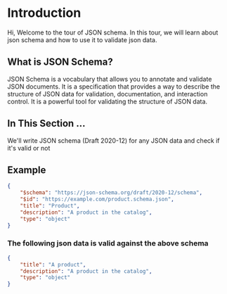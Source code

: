 # Introduction

Hi, Welcome to the tour of JSON schema. In this tour, we will learn about json schema and how to use it to validate json data.

## What is JSON Schema?

JSON Schema is a vocabulary that allows you to annotate and validate JSON documents. It is a specification that provides a way to describe the structure of JSON data for validation, documentation, and interaction control. It is a powerful tool for validating the structure of JSON data.

## In This Section ...

We'll write JSON schema (Draft 2020-12) for any JSON data and check if it's valid or not

## Example

```json
{
    "$schema": "https://json-schema.org/draft/2020-12/schema",
    "$id": "https://example.com/product.schema.json",
    "title": "Product",
    "description": "A product in the catalog",
    "type": "object"
}
```

### The following json data is valid against the above schema

```json
{
    "title": "A product",
    "description": "A product in the catalog",
    "type": "object"
}
```
